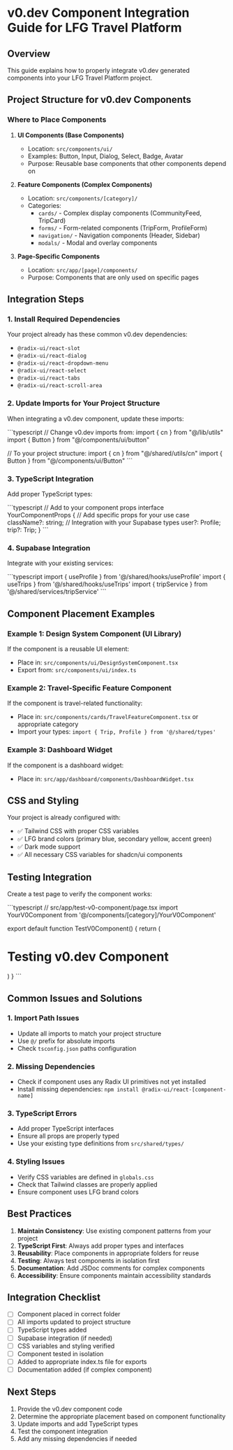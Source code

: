# v0.dev Component Integration Guide for LFG Travel Platform

## Overview
This guide explains how to properly integrate v0.dev generated components into your LFG Travel Platform project.

## Project Structure for v0.dev Components

### Where to Place Components

1. **UI Components (Base Components)**
   - Location: `src/components/ui/`
   - Examples: Button, Input, Dialog, Select, Badge, Avatar
   - Purpose: Reusable base components that other components depend on

2. **Feature Components (Complex Components)**
   - Location: `src/components/[category]/`
   - Categories:
     - `cards/` - Complex display components (CommunityFeed, TripCard)
     - `forms/` - Form-related components (TripForm, ProfileForm)
     - `navigation/` - Navigation components (Header, Sidebar)
     - `modals/` - Modal and overlay components

3. **Page-Specific Components**
   - Location: `src/app/[page]/components/`
   - Purpose: Components that are only used on specific pages

## Integration Steps

### 1. Install Required Dependencies
Your project already has these common v0.dev dependencies:
- `@radix-ui/react-slot`
- `@radix-ui/react-dialog`
- `@radix-ui/react-dropdown-menu`
- `@radix-ui/react-select`
- `@radix-ui/react-tabs`
- `@radix-ui/react-scroll-area`

### 2. Update Imports for Your Project Structure

When integrating a v0.dev component, update these imports:

\`\`\`typescript
// Change v0.dev imports from:
import { cn } from "@/lib/utils"
import { Button } from "@/components/ui/button"

// To your project structure:
import { cn } from "@/shared/utils/cn"
import { Button } from "@/components/ui/Button"
\`\`\`

### 3. TypeScript Integration

Add proper TypeScript types:

\`\`\`typescript
// Add to your component props
interface YourComponentProps {
  // Add specific props for your use case
  className?: string;
  // Integration with your Supabase types
  user?: Profile;
  trip?: Trip;
}
\`\`\`

### 4. Supabase Integration

Integrate with your existing services:

\`\`\`typescript
import { useProfile } from '@/shared/hooks/useProfile'
import { useTrips } from '@/shared/hooks/useTrips'
import { tripService } from '@/shared/services/tripService'
\`\`\`

## Component Placement Examples

### Example 1: Design System Component (UI Library)
If the component is a reusable UI element:
- Place in: `src/components/ui/DesignSystemComponent.tsx`
- Export from: `src/components/ui/index.ts`

### Example 2: Travel-Specific Feature Component
If the component is travel-related functionality:
- Place in: `src/components/cards/TravelFeatureComponent.tsx` or appropriate category
- Import your types: `import { Trip, Profile } from '@/shared/types'`

### Example 3: Dashboard Widget
If the component is a dashboard widget:
- Place in: `src/app/dashboard/components/DashboardWidget.tsx`

## CSS and Styling

Your project is already configured with:
- ✅ Tailwind CSS with proper CSS variables
- ✅ LFG brand colors (primary blue, secondary yellow, accent green)
- ✅ Dark mode support
- ✅ All necessary CSS variables for shadcn/ui components

## Testing Integration

Create a test page to verify the component works:

\`\`\`typescript
// src/app/test-v0-component/page.tsx
import YourV0Component from '@/components/[category]/YourV0Component'

export default function TestV0Component() {
  return (
    <div className="container mx-auto p-8">
      <h1 className="text-2xl font-bold mb-6">Testing v0.dev Component</h1>
      <YourV0Component />
    </div>
  )
}
\`\`\`

## Common Issues and Solutions

### 1. Import Path Issues
- Update all imports to match your project structure
- Use `@/` prefix for absolute imports
- Check `tsconfig.json` paths configuration

### 2. Missing Dependencies
- Check if component uses any Radix UI primitives not yet installed
- Install missing dependencies: `npm install @radix-ui/react-[component-name]`

### 3. TypeScript Errors
- Add proper TypeScript interfaces
- Ensure all props are properly typed
- Use your existing type definitions from `src/shared/types/`

### 4. Styling Issues
- Verify CSS variables are defined in `globals.css`
- Check that Tailwind classes are properly applied
- Ensure component uses LFG brand colors

## Best Practices

1. **Maintain Consistency**: Use existing component patterns from your project
2. **TypeScript First**: Always add proper types and interfaces
3. **Reusability**: Place components in appropriate folders for reuse
4. **Testing**: Always test components in isolation first
5. **Documentation**: Add JSDoc comments for complex components
6. **Accessibility**: Ensure components maintain accessibility standards

## Integration Checklist

- [ ] Component placed in correct folder
- [ ] All imports updated to project structure
- [ ] TypeScript types added
- [ ] Supabase integration (if needed)
- [ ] CSS variables and styling verified
- [ ] Component tested in isolation
- [ ] Added to appropriate index.ts file for exports
- [ ] Documentation added (if complex component)

## Next Steps

1. Provide the v0.dev component code
2. Determine the appropriate placement based on component functionality
3. Update imports and add TypeScript types
4. Test the component integration
5. Add any missing dependencies if needed
